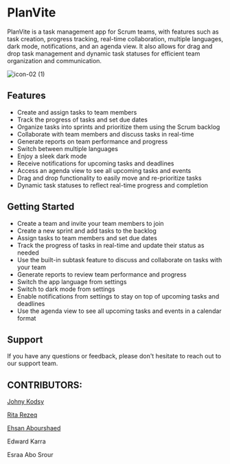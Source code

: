 # PlanVite
PlanVite is a task management app for Scrum teams, with features such as task creation, progress tracking, real-time collaboration, multiple languages, dark mode, notifications, and an agenda view. It also allows for drag and drop task management and dynamic task statuses for efficient team organization and communication.

![icon-02 (1)](https://user-images.githubusercontent.com/102434828/214419900-66c1065d-b45f-4879-bc51-8d854d273ddd.png)

## Features
- Create and assign tasks to team members
- Track the progress of tasks and set due dates
- Organize tasks into sprints and prioritize them using the Scrum backlog
- Collaborate with team members and discuss tasks in real-time
- Generate reports on team performance and progress
- Switch between multiple languages
- Enjoy a sleek dark mode
- Receive notifications for upcoming tasks and deadlines
- Access an agenda view to see all upcoming tasks and events
- Drag and drop functionality to easily move and re-prioritize tasks
- Dynamic task statuses to reflect real-time progress and completion

## Getting Started
- Create a team and invite your team members to join
- Create a new sprint and add tasks to the backlog
- Assign tasks to team members and set due dates
- Track the progress of tasks in real-time and update their status as needed
- Use the built-in subtask feature to discuss and collaborate on tasks with your team
- Generate reports to review team performance and progress
- Switch the app language from settings
- Switch to dark mode from settings
- Enable notifications from settings to stay on top of upcoming tasks and deadlines
- Use the agenda view to see all upcoming tasks and events in a calendar format

## Support
If you have any questions or feedback, please don't hesitate to reach out to our support team.

## CONTRIBUTORS:

[Johny Kodsy](https://github.com/johnykoudsy)

[Rita Rezeq](https://github.com/RitaRezeq)

[Ehsan Abourshaed](https://github.com/ehsankkk1)

Edward Karra

Esraa Abo Srour
